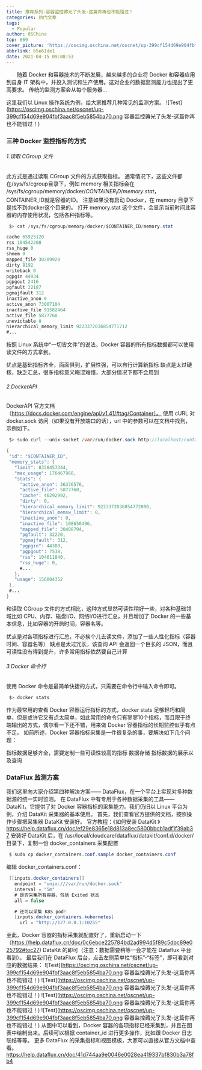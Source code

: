 ```yaml
---
title: 推荐系列-容器监控薅光了头发-这篇你再也不能错过！
categories: 热门文章
tags:
  - Popular
author: OSChina
top: 869
cover_picture: 'https://oscimg.oschina.net/oscnet/up-399cf154d69e904fbf3aac8f5eb5854ba70.png'
abbrlink: b5e61de1
date: 2021-04-15 09:08:53
---
```


&emsp;&emsp;随着 Docker 和容器技术的不断发展，越来越多的企业将 Docker 和容器应用到自身 IT 架构中，并投入测试和生产使用。这对企业的数据监测能力也提出了更高要求。 传统的监测方案会从每个服务器...
<!-- more -->

                                                                                                                                                                                         
这里我们以 Linux 操作系统为例，给大家推荐几种常见的监测方案。 
![Test](https://oscimg.oschina.net/oscnet/up-399cf154d69e904fbf3aac8f5eb5854ba70.png 容器监控薅光了头发-这篇你再也不能错过！) 
 
### 三种 Docker 监控指标的方式 
 
###### 1.读取 CGroup 文件 
此方式是通过读取 CGroup 文件的方式获取指标。 
通常情况下，这些文件都在/sys/fs/cgroup目录下，例如 memory 相关指标会在 /sys/fs/cgroup/memory/docker/$CONTAINER_ID/memory.stat ，$CONTAINER_ID就是容器的ID。 
注意如果没有启动 Docker，在 memory 目录下是找不到docker这个目录的。 
打开 memory.stat 这个文件，会显示当前时间此容器的内存使用状况，包括各种指标等。 
 ```java 
  $> cat /sys/fs/cgroup/memory/docker/$CONTAINER_ID/memory.stat

cache 65925120
rss 104542208
rss_huge 0
shmem 0
mapped_file 30289920
dirty 8192
writeback 0
pgpgin 44034
pgpgout 2416
pgfault 32187
pgmajfault 312
inactive_anon 0
active_anon 73007104
inactive_file 91582464
active_file 5877760
unevictable 0
hierarchical_memory_limit 9223372036854771712
#...
  ```  
按照 Linux 系统中“一切皆文件”的说法，Docker 容器的所有指标数据都可以使用读文件的方式拿到。 
 
 优点是基础指标齐全，面面俱到，扩展性强，可以自行计算新指标 
 缺点是太过硬核，缺乏汇总，很多指标意义晦涩难懂，大部分情况下都不会用到 
 
 
###### 2.DockerAPI 
DockerAPI 官方文档 
（https://docs.docker.com/engine/api/v1.41/#tag/Container）。 
使用 cURL 对 docker.sock 访问（如果没有开放端口的话），url 中的参数可以在文档中找到，示例如下。 
 ```java 
  $> sudo curl --unix-socket /var/run/docker.sock http://localhost/containers/b8d0c34bcb6c6fad49ca4a9341e9b0b54d0eb2a714e55617dbfe5fd02d8dac27/stats\?stream\=false\&one-shot\=false | jq

{
  "id": "$CONTAINER_ID",
  "memory_stats": {
    "limit": 8358457344,
    "max_usage": 176467968,
    "stats": {
      "active_anon": 36376576,
      "active_file": 5877760,
      "cache": 46292992,
      "dirty": 0,
      "hierarchical_memory_limit": 9223372036854772000,
      "hierarchical_memsw_limit": 0,
      "inactive_anon": 0,
      "inactive_file": 108650496,
      "mapped_file": 30408704,
      "pgfault": 32220,
      "pgmajfault": 312,
      "pgpgin": 44380,
      "pgpgout": 7538,
      "rss": 104611840,
      "rss_huge": 0,
      #...
    },
    "usage": 156004352
  },
  #...
}
  ```  
和读取 CGroup 文件的方式相比，这种方式显然可读性稍好一些，对各种基础领域比如 CPU、内存、磁盘I/O、网络I/O进行汇总，并且增加了 Docker 的一些基本信息，比如容器的开启时间，容器名等。 
 
 优点是对各项指标进行汇总，不必挨个儿去读文件，添加了一些人性化指标（容器时间、容器名等） 
 缺点是太过冗长，该查询 API 会返回一个巨长的 JSON，而且可读性没有得到提升，许多常用指标依然要自己计算 
 
 
###### 3.Docker 命令行 
使用 Docker 命令是最简单快捷的方式，只需要在命令行中输入命令即可。 
 ```java 
  $> docker stats

  ```  
作为最常用的查看 Docker 容器运行指标的方式，docker stats 足够轻巧和简单，但是或许它又有点太简单，如此常用的命令只有寥寥10个指标，而且限于终端输出的方式，偶尔看一下还不错，用来做 Docker 容器指标的长期监控似乎有点不足。 
如前所述，Docker 容器指标采集是一件很复杂的事，要解决如下几个问题： 
 
 指标数据足够齐全，需要定制一些可读性较高的指标 
 数据存储 
 指标数据的展示以及查询 
 
 
### DataFlux 监测方案 
我们这里向大家介绍第四种解决方案—— DataFlux，在一个平台上实现对多种数据源的统一实时监测。 
在 DataFlux 中有专用于各种数据采集的工具—— DataKit，它提供了对 Docker 容器指标的采集能力。我们仍旧以 Linux 平台为例，介绍 DataKit 采集器的基本使用。 
首先，我们查看官方提供的文档，按照操作步骤把采集器 DataKit 安装好。 
官方教程：《如何安装 DataKit 》 
https://help.dataflux.cn/doc/ef29e8365e18d813a8ec5800bbcb1adf1f39ab37 
安装好 DataKit 后，在 /usr/local/cloudcare/dataflux/datakit/conf.d/docker/ 目录下，复制一份 docker_containers 采集配置 
 ```java 
  $ sudo cp docker_containers.conf.sample docker_containers.conf

  ```  
编辑 docker_containers.conf： 
 ```java 
  [[inputs.docker_containers]]
    endpoint = "unix:///var/run/docker.sock"
    interval = "5m"
    # 是否采集所有容器，包括 Exited 状态
    all = false

    # 还可以采集 K8S pod!
    [inputs.docker_containers.kubernetes]
      url = "http://127.0.0.1:10255"

  ```  
至此，Docker 容器的指标采集就配置好了，重新启动一下 
（https://help.dataflux.cn/doc/0c6ebce225784bd2ad994d5f89c5dbc89e025792#toc27) 
DataKit 的即可（注意：数据需要稍等一会才能在 Dataflux 平台看到）。 
最后我们在 DataFlux 后台，点击左侧菜单栏“指标”-“标签”，即可看到对应的数据结果： 
![Test](https://oscimg.oschina.net/oscnet/up-399cf154d69e904fbf3aac8f5eb5854ba70.png 容器监控薅光了头发-这篇你再也不能错过！) 
![Test](https://oscimg.oschina.net/oscnet/up-399cf154d69e904fbf3aac8f5eb5854ba70.png 容器监控薅光了头发-这篇你再也不能错过！) 
![Test](https://oscimg.oschina.net/oscnet/up-399cf154d69e904fbf3aac8f5eb5854ba70.png 容器监控薅光了头发-这篇你再也不能错过！) 
![Test](https://oscimg.oschina.net/oscnet/up-399cf154d69e904fbf3aac8f5eb5854ba70.png 容器监控薅光了头发-这篇你再也不能错过！) 
从图中可以看到，Docker 容器的各项指标已经采集到，并且在图表中绘制出来。后续可以根据 container_id 进行更多操作，比如跟 Docker 日志联结等等。 
更多 DataFlux 的采集指标和视图模板，大家可以直接从官方文档中查看。 https://help.dataflux.cn/doc/41d744aa9e0046e0028ea419337bf830b3a78fb4
                                        